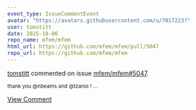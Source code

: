 ```yaml
---
event_type: IssueCommentEvent
avatar: "https://avatars.githubusercontent.com/u/7017223?"
user: tomstitt
date: 2025-10-06
repo_name: mfem/mfem
html_url: https://github.com/mfem/mfem/pull/5047
repo_url: https://github.com/mfem/mfem
---
```


<a href='https://github.com/tomstitt' target='_blank'>tomstitt</a> commented on issue <a href='https://github.com/mfem/mfem/pull/5047' target='_blank'>mfem/mfem#5047</a>.

<small>thank you @nbeams and @tzanio ! ...</small>

<a href='https://github.com/mfem/mfem/pull/5047' target='_blank'>View Comment</a>